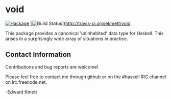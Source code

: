 void
====

[![Hackage](https://img.shields.io/hackage/v/void.svg)](https://hackage.haskell.org/package/void) [![Build Status](https://secure.travis-ci.org/ekmett/void.png?branch=master)](http://travis-ci.org/ekmett/void

This package provides a canonical 'uninhabited' data type for Haskell. This arises in a surprisingly wide array of situations in practice.

Contact Information
-------------------

Contributions and bug reports are welcome!

Please feel free to contact me through github or on the #haskell IRC channel on irc.freenode.net.

-Edward Kmett
